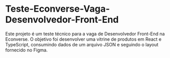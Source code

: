 # Teste-Econverse-Vaga-Desenvolvedor-Front-End
Este projeto é um teste técnico para a vaga de Desenvolvedor Front-End na Econverse. O objetivo foi desenvolver uma vitrine de produtos em React e TypeScript, consumindo dados de um arquivo JSON e seguindo o layout fornecido no Figma.
